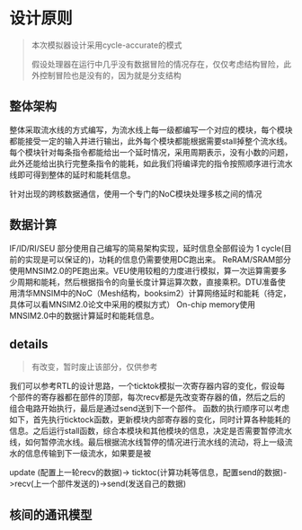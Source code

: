 # 设计原则

> 本次模拟器设计采用cycle-accurate的模式
>
> 假设处理器在运行中几乎没有数据冒险的情况存在，仅仅考虑结构冒险，此外控制冒险也是没有的，因为就是分支结构

## 整体架构

整体采取流水线的方式编写，为流水线上每一级都编写一个对应的模块，每个模块都能接受一定的输入并进行输出，此外每个模块都能根据需要stall掉整个流水线。每个模块针对每条指令都能给出一个延时情况，采用周期表示，没有小数的问题，此外还能给出执行完整条指令的能耗，如此我们将编译完的指令按照顺序进行流水线即可得到整体的延时和能耗信息。

针对出现的跨核数据通信，使用一个专门的NoC模块处理多核之间的情况

## 数据计算
IF/ID/RI/SEU 部分使用自己编写的简易架构实现，延时信息全部假设为 1 cycle(目前的实现是可以保证的)，功耗的信息仍需要使用DC跑出来。
ReRAM/SRAM部分使用MNSIM2.0的PE跑出来。VEU使用较粗的力度进行模拟，算一次运算需要多少周期和能耗，然后根据指令的向量长度计算运算次数，直接乘积。DTU准备使用清华MNSIM中的NoC（Mesh结构，booksim2）计算网络延时和能耗（待定，具体可以看MNSIM2.0论文中采用的模拟方式）
On-chip memory使用MNSIM2.0中的数据计算延时和能耗信息。

## details

> 有改变，暂时废止该部分，仅供参考

我们可以参考RTL的设计思路，一个ticktok模拟一次寄存器内容的变化，假设每个部件的寄存器都在部件的顶部，每次recv都是先改变寄存器的值，然后之后的组合电路开始执行，最后是通过send送到下一个部件。
函数的执行顺序可以考虑如下，首先执行ticktock函数，更新模块内部寄存器的变化，同时计算各种能耗的信息。之后运行stall函数，综合本模块和其他模块的信息，决定是否需要暂停流水线，如何暂停流水线。最后根据流水线暂停的情况进行流水线的流动，将上一级流水的信息传输到下一级流水，如果要是被



update (配置上一轮recv的数据)-> ticktoc(计算功耗等信息，配置send的数据)->recv(上一个部件发送的)->send(发送自己的数据)

## 核间的通讯模型
